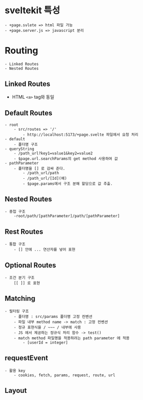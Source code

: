 # sveltekit 특성
    - +page.svlete => html 파일 가능
    - +page.server.js => javascript 분리

# Routing

    - Linked Routes
    - Nested Routes

## Linked Routes
    
- HTML `<a>` tag와 동일

## Default Routes

    - root
        - src/routes => '/'
            - http://localhost:5173/+page.svelte 파일에서 요청 처리
    - default
        - 폴더명 구조
    - queryString
        - /path_url?key1=value1&key2=value2
        - $page.url.searchParams의 get method 사용하여 값
    - pathParameter
        - 폴더명을 [] 로 감싸 준다.
            - /path_url/path
            - /path_url/[Id](예)
            - $page.params에서 구조 분해 할당으로 값 추출.

## Nested Routes

    - 중첩 구조
        -root/path/[pathParameter]/path/[pathParameter]

## Rest Routes

    - 통합 구조
        - [] 안에 ... 연산자를 넣어 표현

## Optional Routes

    - 조건 분기 구조
        [[ ]] 로 표현

## Matching

    - 필터링 구조
        - 폴더명 : src/params 폴더명 고정 컨벤션
        - 파일 내부 method name -> match : 고정 컨벤션
        - 정규 표현식을 / ~~~ / 내부에 사용
        - JS 에서 제공하는 정규식 처리 함수 -> test()
        - match method 파일명을 적용하려는 path parameter 에 적용
            - [userId = integer]

## requestEvent

    - 활용 key
        - cookies, fetch, params, request, route, url

## Layout